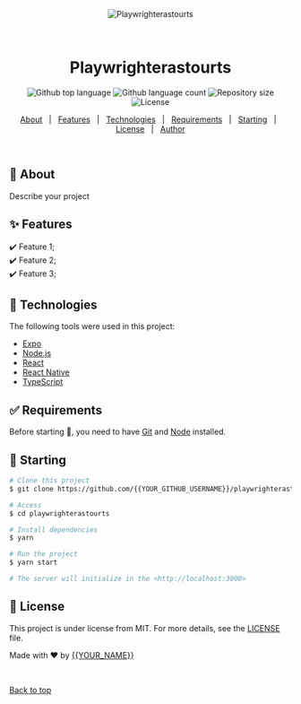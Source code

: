 <div align="center" id="top"> 
  <img src="./.github/app.gif" alt="Playwrighterastourts" />

  &#xa0;

  <!-- <a href="https://playwrighterastourts.netlify.app">Demo</a> -->
</div>

<h1 align="center">Playwrighterastourts</h1>

<p align="center">
  <img alt="Github top language" src="https://img.shields.io/github/languages/top/{{YOUR_GITHUB_USERNAME}}/playwrighterastourts?color=56BEB8">

  <img alt="Github language count" src="https://img.shields.io/github/languages/count/{{YOUR_GITHUB_USERNAME}}/playwrighterastourts?color=56BEB8">

  <img alt="Repository size" src="https://img.shields.io/github/repo-size/{{YOUR_GITHUB_USERNAME}}/playwrighterastourts?color=56BEB8">

  <img alt="License" src="https://img.shields.io/github/license/{{YOUR_GITHUB_USERNAME}}/playwrighterastourts?color=56BEB8">

  <!-- <img alt="Github issues" src="https://img.shields.io/github/issues/{{YOUR_GITHUB_USERNAME}}/playwrighterastourts?color=56BEB8" /> -->

  <!-- <img alt="Github forks" src="https://img.shields.io/github/forks/{{YOUR_GITHUB_USERNAME}}/playwrighterastourts?color=56BEB8" /> -->

  <!-- <img alt="Github stars" src="https://img.shields.io/github/stars/{{YOUR_GITHUB_USERNAME}}/playwrighterastourts?color=56BEB8" /> -->
</p>

<!-- Status -->

<!-- <h4 align="center"> 
	🚧  Playwrighterastourts 🚀 Under construction...  🚧
</h4> 

<hr> -->

<p align="center">
  <a href="#dart-about">About</a> &#xa0; | &#xa0; 
  <a href="#sparkles-features">Features</a> &#xa0; | &#xa0;
  <a href="#rocket-technologies">Technologies</a> &#xa0; | &#xa0;
  <a href="#white_check_mark-requirements">Requirements</a> &#xa0; | &#xa0;
  <a href="#checkered_flag-starting">Starting</a> &#xa0; | &#xa0;
  <a href="#memo-license">License</a> &#xa0; | &#xa0;
  <a href="https://github.com/{{YOUR_GITHUB_USERNAME}}" target="_blank">Author</a>
</p>

<br>

## :dart: About ##

Describe your project

## :sparkles: Features ##

:heavy_check_mark: Feature 1;\
:heavy_check_mark: Feature 2;\
:heavy_check_mark: Feature 3;

## :rocket: Technologies ##

The following tools were used in this project:

- [Expo](https://expo.io/)
- [Node.js](https://nodejs.org/en/)
- [React](https://pt-br.reactjs.org/)
- [React Native](https://reactnative.dev/)
- [TypeScript](https://www.typescriptlang.org/)

## :white_check_mark: Requirements ##

Before starting :checkered_flag:, you need to have [Git](https://git-scm.com) and [Node](https://nodejs.org/en/) installed.

## :checkered_flag: Starting ##

```bash
# Clone this project
$ git clone https://github.com/{{YOUR_GITHUB_USERNAME}}/playwrighterastourts

# Access
$ cd playwrighterastourts

# Install dependencies
$ yarn

# Run the project
$ yarn start

# The server will initialize in the <http://localhost:3000>
```

## :memo: License ##

This project is under license from MIT. For more details, see the [LICENSE](LICENSE.md) file.


Made with :heart: by <a href="https://github.com/{{YOUR_GITHUB_USERNAME}}" target="_blank">{{YOUR_NAME}}</a>

&#xa0;

<a href="#top">Back to top</a>
